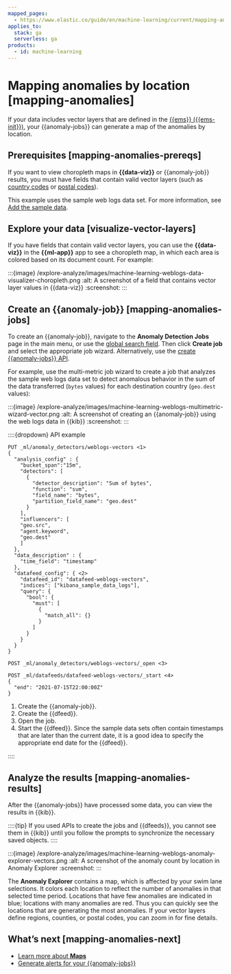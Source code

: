 ```yaml
---
mapped_pages:
  - https://www.elastic.co/guide/en/machine-learning/current/mapping-anomalies.html
applies_to:
  stack: ga
  serverless: ga
products:
  - id: machine-learning
---
```


# Mapping anomalies by location [mapping-anomalies]

If your data includes vector layers that are defined in the [{{ems}} ({{ems-init}})](../../visualize/maps/maps-connect-to-ems.md), your {{anomaly-jobs}} can generate a map of the anomalies by location.

## Prerequisites [mapping-anomalies-prereqs]

If you want to view choropleth maps in **{{data-viz}}** or {{anomaly-job}} results, you must have fields that contain valid vector layers (such as [country codes](https://maps.elastic.co/#file/world_countries) or [postal codes](https://maps.elastic.co/#file/usa_zip_codes)).

This example uses the sample web logs data set. For more information, see [Add the sample data](../../index.md#gs-get-data-into-kibana).

## Explore your data [visualize-vector-layers]

If you have fields that contain valid vector layers, you can use the **{{data-viz}}** in the **{{ml-app}}** app to see a choropleth map, in which each area is colored based on its document count. For example:

:::{image} /explore-analyze/images/machine-learning-weblogs-data-visualizer-choropleth.png
:alt: A screenshot of a field that contains vector layer values in {{data-viz}}
:screenshot:
:::

## Create an {{anomaly-job}} [mapping-anomalies-jobs]

To create an {{anomaly-job}}, navigate to the **Anomaly Detection Jobs** page in the main menu, or use the [global search field](../../find-and-organize/find-apps-and-objects.md). Then click **Create job** and select the appropriate job wizard. Alternatively, use the [create {{anomaly-jobs}} API](https://www.elastic.co/docs/api/doc/elasticsearch/operation/operation-ml-put-job).

For example, use the multi-metric job wizard to create a job that analyzes the sample web logs data set to detect anomalous behavior in the sum of the data transferred (`bytes` values) for each destination country (`geo.dest` values):

:::{image} /explore-analyze/images/machine-learning-weblogs-multimetric-wizard-vector.png
:alt: A screenshot of creating an {{anomaly-job}} using the web logs data in {{kib}}
:screenshot:
:::

::::{dropdown} API example

```console
PUT _ml/anomaly_detectors/weblogs-vectors <1>
{
  "analysis_config" : {
    "bucket_span":"15m",
    "detectors": [
      {
        "detector_description": "Sum of bytes",
        "function": "sum",
        "field_name": "bytes",
        "partition_field_name": "geo.dest"
      }
    ],
    "influencers": [
    "geo.src",
    "agent.keyword",
    "geo.dest"
    ]
  },
  "data_description" : {
    "time_field": "timestamp"
  },
  "datafeed_config": { <2>
    "datafeed_id": "datafeed-weblogs-vectors",
    "indices": ["kibana_sample_data_logs"],
    "query": {
      "bool": {
        "must": [
          {
            "match_all": {}
          }
        ]
      }
    }
  }
}

POST _ml/anomaly_detectors/weblogs-vectors/_open <3>

POST _ml/datafeeds/datafeed-weblogs-vectors/_start <4>
{
  "end": "2021-07-15T22:00:00Z"
}
```

1. Create the {{anomaly-job}}.
2. Create the {{dfeed}}.
3. Open the job.
4. Start the {{dfeed}}. Since the sample data sets often contain timestamps that are later than the current date, it is a good idea to specify the appropriate end date for the {{dfeed}}.

::::

## Analyze the results [mapping-anomalies-results]

After the {{anomaly-jobs}} have processed some data, you can view the results in {{kib}}.

::::{tip}
If you used APIs to create the jobs and {{dfeeds}}, you cannot see them in {{kib}} until you follow the prompts to synchronize the necessary saved objects.
::::

:::{image} /explore-analyze/images/machine-learning-weblogs-anomaly-explorer-vectors.png
:alt: A screenshot of the anomaly count by location in Anomaly Explorer
:screenshot:
:::

The **Anomaly Explorer** contains a map, which is affected by your swim lane selections. It colors each location to reflect the number of anomalies in that selected time period. Locations that have few anomalies are indicated in blue; locations with many anomalies are red. Thus you can quickly see the locations that are generating the most anomalies. If your vector layers define regions, counties, or postal codes, you can zoom in for fine details.

## What’s next [mapping-anomalies-next]

* [Learn more about **Maps**](../../visualize/maps.md)
* [Generate alerts for your {{anomaly-jobs}}](ml-configuring-alerts.md)
